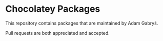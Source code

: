 # Chocolatey Packages
This repository contains packages that are maintained by Adam Gabryś.

Pull requests are both appreciated and accepted.
